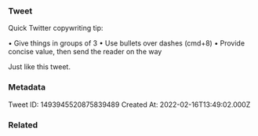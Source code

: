 ### Tweet
Quick Twitter copywriting tip:

• Give things in groups of 3
• Use bullets over dashes (cmd+8)
• Provide concise value, then send the reader on the way

Just like this tweet.

### Metadata
Tweet ID: 1493945520875839489
Created At: 2022-02-16T13:49:02.000Z

### Related


